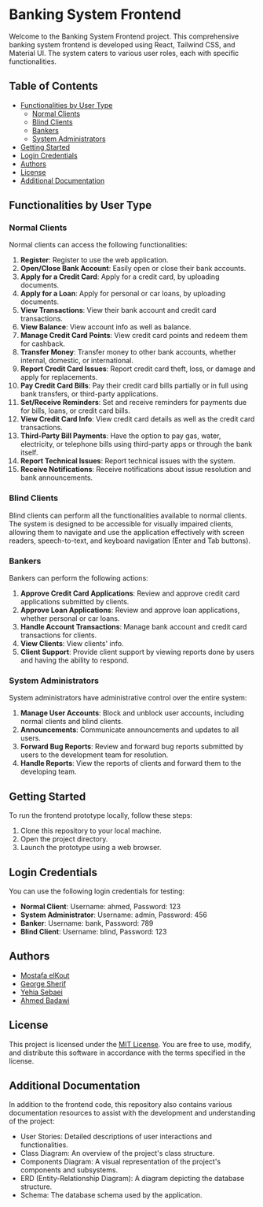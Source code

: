 # Banking System Frontend

Welcome to the Banking System Frontend project. This comprehensive banking system frontend is developed using React, Tailwind CSS, and Material UI. The system caters to various user roles, each with specific functionalities.

## Table of Contents

- [Functionalities by User Type](#functionalities-by-user-type)
  - [Normal Clients](#normal-clients)
  - [Blind Clients](#blind-clients)
  - [Bankers](#bankers)
  - [System Administrators](#system-administrators)
- [Getting Started](#getting-started)
- [Login Credentials](#login-credentials)
- [Authors](#authors)
- [License](#license)
- [Additional Documentation](#additional-documentation)

## Functionalities by User Type

### Normal Clients

Normal clients can access the following functionalities:

1. **Register**: Register to use the web application.
2. **Open/Close Bank Account**: Easily open or close their bank accounts.
3. **Apply for a Credit Card**: Apply for a credit card, by uploading documents.
4. **Apply for a Loan**: Apply for personal or car loans, by uploading documents.
5. **View Transactions**: View their bank account and credit card transactions.
6. **View Balance**: View account info as well as balance.
7. **Manage Credit Card Points**: View credit card points and redeem them for cashback.
8. **Transfer Money**: Transfer money to other bank accounts, whether internal, domestic, or international.
9. **Report Credit Card Issues**: Report credit card theft, loss, or damage and apply for replacements.
10. **Pay Credit Card Bills**: Pay their credit card bills partially or in full using bank transfers, or third-party applications.
11. **Set/Receive Reminders**: Set and receive reminders for payments due for bills, loans, or credit card bills.
12. **View Credit Card Info**: View credit card details as well as the credit card transactions. 
13. **Third-Party Bill Payments**: Have the option to pay gas, water, electricity, or telephone bills using third-party apps or through the bank itself.
14. **Report Technical Issues**: Report technical issues with the system.
15. **Receive Notifications**: Receive notifications about issue resolution and bank announcements.

### Blind Clients

Blind clients can perform all the functionalities available to normal clients. The system is designed to be accessible for visually impaired clients, allowing them to navigate and use the application effectively with screen readers, speech-to-text, and keyboard navigation (Enter and Tab buttons).

### Bankers

Bankers can perform the following actions:

1. **Approve Credit Card Applications**: Review and approve credit card applications submitted by clients.
2. **Approve Loan Applications**: Review and approve loan applications, whether personal or car loans.
3. **Handle Account Transactions**: Manage bank account and credit card transactions for clients.
4. **View Clients**: View clients' info.
5. **Client Support**: Provide client support by viewing reports done by users and having the ability to respond.

### System Administrators

System administrators have administrative control over the entire system:

1. **Manage User Accounts**: Block and unblock user accounts, including normal clients and blind clients.
2. **Announcements**: Communicate announcements and updates to all users.
3. **Forward Bug Reports**: Review and forward bug reports submitted by users to the development team for resolution.
4. **Handle Reports**: View the reports of clients and forward them to the developing team.

## Getting Started

To run the frontend prototype locally, follow these steps:

1. Clone this repository to your local machine.
2. Open the project directory.
3. Launch the prototype using a web browser.

## Login Credentials

You can use the following login credentials for testing:

- **Normal Client**: Username: ahmed, Password: 123
- **System Administrator**: Username: admin, Password: 456
- **Banker**: Username: bank, Password: 789
- **Blind Client**: Username: blind, Password: 123

## Authors

- [Mostafa elKout](https://github.com/Elkott1)
- [George Sherif](https://github.com/georgesheriff)
- [Yehia Sebaei](https://github.com/Y-sebaei)
- [Ahmed Badawi](https://github.com/A-Badawi)

## License

This project is licensed under the [MIT License](LICENSE.md). You are free to use, modify, and distribute this software in accordance with the terms specified in the license.

## Additional Documentation

In addition to the frontend code, this repository also contains various documentation resources to assist with the development and understanding of the project:

- User Stories: Detailed descriptions of user interactions and functionalities.
- Class Diagram: An overview of the project's class structure.
- Components Diagram: A visual representation of the project's components and subsystems.
- ERD (Entity-Relationship Diagram): A diagram depicting the database structure.
- Schema: The database schema used by the application.
